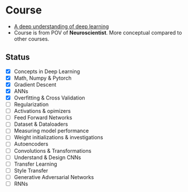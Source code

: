 # Course
- [A deep understanding of deep learning](https://www.udemy.com/course/deeplearning_x/)
- Course is from POV of **Neuroscientist**. More conceptual compared to other courses.

## Status
- [x] Concepts in Deep Learning
- [x] Math, Numpy & Pytorch
- [x] Gradient Descent
- [x] ANNs
- [x] Overfitting & Cross Validation
- [ ] Regularization
- [ ] Activations & opimizers
- [ ] Feed Forward Networks
- [ ] Dataset & Dataloaders
- [ ] Measuring model performance
- [ ] Weight initializations & investigations
- [ ] Autoencoders
- [ ] Convolutions & Transformations
- [ ] Understand & Design CNNs
- [ ] Transfer Learning
- [ ] Style Transfer
- [ ] Generative Adversarial Networks
- [ ] RNNs